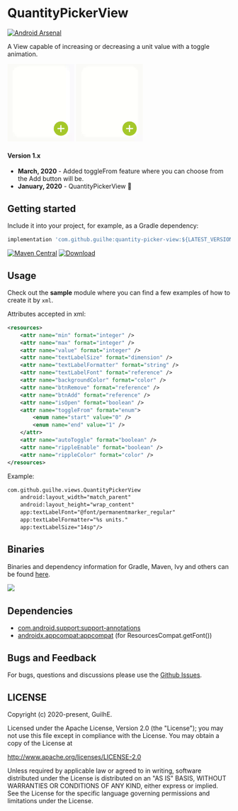 # QuantityPickerView
[![Android Arsenal](https://img.shields.io/badge/Android%20Arsenal-QuantityPickerView-brightgreen.svg?style=flat)](https://android-arsenal.com/details/1/8022)  

A View capable of increasing or decreasing a unit value with a toggle animation.  

<img src=".imgs/s1.gif" alt="Sample" width="30%"/> <img src=".imgs/s2.gif" alt="Sample" width="30%"/>

#### Version 1.x
- **March, 2020** - Added toggleFrom feature where you can choose from the Add button will be.
- **January, 2020** - QuantityPickerView 🥳

## Getting started
Include it into your project, for example, as a Gradle dependency:

```groovy
implementation 'com.github.guilhe:quantity-picker-view:${LATEST_VERSION}'
```
[![Maven Central](https://maven-badges.herokuapp.com/maven-central/com.github.guilhe/quantity-picker-view/badge.svg)](https://search.maven.org/artifact/com.github.guilhe/quantity-picker-view)  [![Download](https://api.bintray.com/packages/gdelgado/android/quantity-picker-view/images/download.svg)](https://bintray.com/gdelgado/android/quantity-picker-view/_latestVersion)  

## Usage
Check out the __sample__ module where you can find a few examples of how to create it by `xml`.

Attributes accepted in xml:
```xml
<resources>
    <attr name="min" format="integer" />
    <attr name="max" format="integer" />
    <attr name="value" format="integer" />
    <attr name="textLabelSize" format="dimension" />
    <attr name="textLabelFormatter" format="string" />
    <attr name="textLabelFont" format="reference" />
    <attr name="backgroundColor" format="color" />
    <attr name="btnRemove" format="reference" />
    <attr name="btnAdd" format="reference" />
    <attr name="isOpen" format="boolean" />
    <attr name="toggleFrom" format="enum">
        <enum name="start" value="0" />
        <enum name="end" value="1" />
    </attr>
    <attr name="autoToggle" format="boolean" />
    <attr name="rippleEnable" format="boolean" />
    <attr name="rippleColor" format="color" />
</resources>
```

Example:
```xml
com.github.guilhe.views.QuantityPickerView
    android:layout_width="match_parent"
    android:layout_height="wrap_content"
    app:textLabelFont="@font/permanentmarker_regular"
    app:textLabelFormatter="%s units."
    app:textLabelSize="14sp"/>
```

## Binaries
Binaries and dependency information for Gradle, Maven, Ivy and others can be found [here](https://search.maven.org/artifact/com.github.guilhe/quantity-picker-view).

<a href='https://bintray.com/gdelgado/android/quantity-picker-view?source=watch' alt='Get automatic notifications about new "quantity-picker-view" versions'><img src='https://www.bintray.com/docs/images/bintray_badge_bw.png'></a>

## Dependencies
- [com.android.support:support-annotations](https://developer.android.com/topic/libraries/support-library/packages.html#annotations)
- [androidx.appcompat:appcompat](https://developer.android.com/jetpack/androidx/releases/appcompat) (for ResourcesCompat.getFont())

## Bugs and Feedback
For bugs, questions and discussions please use the [Github Issues](https://github.com/GuilhE/android-quantity-picker-view/issues).

 
## LICENSE
Copyright (c) 2020-present, GuilhE.

Licensed under the Apache License, Version 2.0 (the "License");
you may not use this file except in compliance with the License.
You may obtain a copy of the License at

<http://www.apache.org/licenses/LICENSE-2.0>

Unless required by applicable law or agreed to in writing, software
distributed under the License is distributed on an "AS IS" BASIS,
WITHOUT WARRANTIES OR CONDITIONS OF ANY KIND, either express or implied.
See the License for the specific language governing permissions and
limitations under the License.
